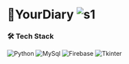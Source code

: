 # 💮YourDiary ![s1](https://github.com/tanishka1411/YourDiary/blob/main/images/diary.png)

<h3> 🛠 Tech Stack </h3>

![Python](https://img.shields.io/badge/-Python-333333?style=flat&logo=python)  ![MySql](https://img.shields.io/badge/-MySql-333333?style=flat&logo=mysql) ![Firebase](https://img.shields.io/badge/-Firebase-333333?style=flat&logo=firebase)   ![Tkinter](https://img.shields.io/badge/-Tkinter-333333?style=flat&logo=Tkinter)
